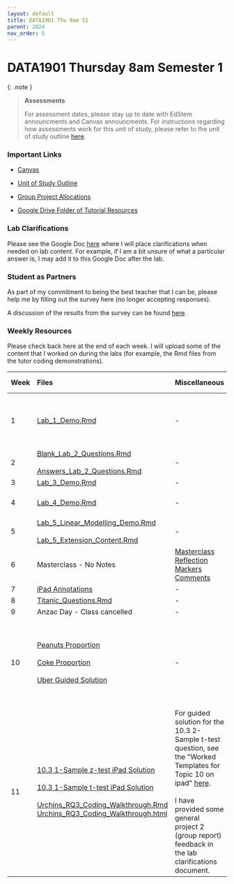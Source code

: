 ```yaml
---
layout: default
title: DATA1901 Thu 8am S1
parent: 2024
nav_order: 5
---
```


# DATA1901 Thursday 8am Semester 1

{: .note }
>**Assessments**
>
> For assessment dates, please stay up to date with EdStem announcments and Canvas announcments. For instructions regarding how assessments work for this unit of study, please refer to the unit of study outline [here](https://www.sydney.edu.au/units/DATA1901/2024-S1C-ND-CC).

### Important Links

- [Canvas](https://canvas.sydney.edu.au/courses/51659)

- [Unit of Study Outline](https://www.sydney.edu.au/units/DATA1901/2024-S1C-ND-CC)

- [Group Project Allocations](https://edstem.org/au/courses/15212/discussion/1764602)

- [Google Drive Folder of Tutorial Resources](https://drive.google.com/drive/u/0/folders/1IAObNVBNJt3LscOKyBJG55qGhshSLdaB)


### Lab Clarifications

Please see the Google Doc [here](https://docs.google.com/document/d/1_wieMKts3et8c1_RAy8tRasAoEq5jmJ9X9vlaR31YAE/edit?usp=sharing) where I will place clarifications when needed on lab content. For example, if I am a bit unsure of what a particular answer is, I may add it to this Google Doc after the lab.

### Student as Partners

As part of my commitment to being the best teacher that I can be, please help me by filling out the survey here (no longer accepting responses).

A discussion of the results from the survey can be found [here](https://drive.google.com/file/d/1OKydTYPRq0ENMtroR6Tf9q3dwRIw93JJ/view?usp=drive_link).

### Weekly Resources

Please check back here at the end of each week. I will upload some of the content that I worked on during the labs (for example, the Rmd files from the tutor coding demonstrations).

Week | Files | Miscellaneous | Further Learning |
:---|:---|:---|:---|
1 | [Lab_1_Demo.Rmd](https://drive.google.com/file/d/1Xdyy4iH-IYzQXkhzBfaU2j7FjkkwLT1F/view?usp=drive_link) | - | [Britannica Simpsons Paradox](https://www.britannica.com/topic/Simpsons-paradox)<br><br> [R Markdown Cheat Sheet](https://www.rstudio.com/wp-content/uploads/2015/02/rmarkdown-cheatsheet.pdf)|
2 | [Blank_Lab_2_Questions.Rmd](https://drive.google.com/file/d/1iySMQSNLkG3e_7NhvVlnQdh60HFbQ8u0/view?usp=drive_link)<br><br> [Answers_Lab_2_Questions.Rmd](https://drive.google.com/file/d/1bIlbZCtMbwOLFCtxY0DDNth3Ub9JVUHg/view?usp=drive_link) | - | [ggplot2 Cheat Sheet](https://www.maths.usyd.edu.au/u/UG/SM/STAT3022/r/current/Misc/data-visualization-2.1.pdf) |
3 | [Lab_3_Demo.Rmd](https://drive.google.com/file/d/1JhQyTby22NgTm45e11t_210skf0TxnOk/view?usp=drive_link) | - | - |
4 | [Lab_4_Demo.Rmd](https://drive.google.com/file/d/1HycyNE4jl1FZAIhcN3fWrIJU_o3MZa_s/view?usp=drive_link) | - | [Data Wrangling Cheat Sheet](https://www.rstudio.com/wp-content/uploads/2015/02/data-wrangling-cheatsheet.pdf)
5 | [Lab_5_Linear_Modelling_Demo.Rmd](https://drive.google.com/file/d/1hY9qHHRQFe5obcHnDAruj5J11sGukU3s/view?usp=drive_link)<br><br> [Lab_5_Extension_Content.Rmd](https://drive.google.com/file/d/1b6Sw2tdIAav1vfKA_jqfF1Tfwgs-qPfA/view?usp=drive_link)| - | - |
6 | Masterclass - No Notes | [Masterclass Reflection Markers Comments](https://canvas.sydney.edu.au/courses/57101/pages/masterclasses-data1901?module_item_id=2181227) | - |
7 | [iPad Annotations](https://drive.google.com/file/d/1zxGDv41HsCKGEsjcxd9Tn1217Byz6rsi/view?usp=drive_link) | - | - |
8 | [Titanic_Questions.Rmd](https://drive.google.com/file/d/1WhCblUg6YI5ihxYVqPiUaNkqOlAbmlaN/view?usp=drive_link) | - | - |
9 | Anzac Day - Class cancelled | - | - |
10 | [Peanuts Proportion](https://drive.google.com/file/d/1lbZTUun5WpvvoSlC4nxe2TCCMMdjXOH_/view?usp=drive_link) <br><br> [Coke Proportion](https://drive.google.com/file/d/1irn1KOxP5xJMihaxzNJy5JXm7LwyiUE_/view?usp=drive_link) <br><br> [Uber Guided Solution](https://drive.google.com/file/d/1lF3mI5NG0l2eg_Znrk7wTioIxDMbIZVP/view?usp=drive_link) | - | Please read the Uber guided solution. It should help deveop your conceptual understanding of proportion tests!|
11 | [10.3 1-Sample z-test iPad Solution](https://drive.google.com/file/d/1Lf80uJnAkH2w1vxF9UaEGV_8dKf1AY8u/view?usp=drive_link) <br><br> [10.3 1-Sample t-test iPad Solution](https://drive.google.com/file/d/1xVDU7r3xmOJY4cnrjggl5XcN8YJJGI7D/view?usp=drive_link) <br><br> [Urchins_RQ3_Coding_Walkthrough.Rmd](https://drive.google.com/file/d/1Lx7EPOS6z3hoIpf6A7UHGAgfRGiOGvap/view?usp=drive_link) <br> [Urchins_RQ3_Coding_Walkthrough.html](https://drive.google.com/file/d/1QXRrqky8MbthzmU6OGZNxATsRtf93YcT/view?usp=drive_link) | For guided solution for the 10.3 2-Sample t-test question, see the "Worked Templates for Topic 10 on ipad" [here](https://canvas.sydney.edu.au/courses/57101/pages/10-dot-2-discover?module_item_id=2181208). <br><br> I have provided some general project 2 (group report) feedback in the lab clarifications document. | - |
